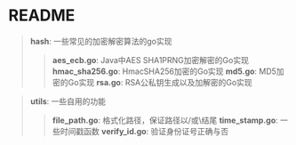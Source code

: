 # README
> **hash**: 一些常见的加密解密算法的go实现
>> **aes_ecb.go**: Java中AES SHA1PRNG加密解密的Go实现
>> **hmac_sha256.go**: HmacSHA256加密的Go实现
>> **md5.go**: MD5加密的Go实现
>> **rsa.go**: RSA公私钥生成以及加解密的Go实现

> **utils**: 一些自用的功能
>> **file_path.go**: 格式化路径，保证路径以/或\结尾
>> **time_stamp.go**: 一些时间戳函数
>> **verify_id.go**: 验证身份证号正确与否